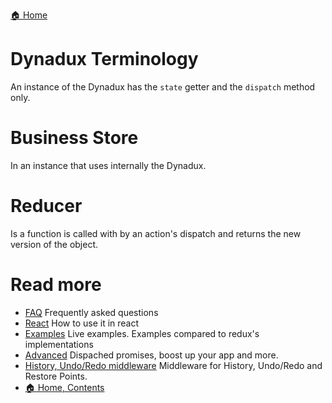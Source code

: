 [🏠 Home](../README.md)

# Dynadux Terminology

An instance of the Dynadux has the `state` getter and the `dispatch` method only.

# Business Store

In an instance that uses internally the Dynadux.

# Reducer

Is a function is called with by an action's dispatch and returns the new version of the object.

# Read more 

- [FAQ](./FAQ.md) Frequently asked questions
- [React](./React.md) How to use it in react
- [Examples](./Examples.md) Live examples. Examples compared to redux's implementations
- [Advanced](./Advanced.md) Dispached promises, boost up your app and more.
- [History, Undo/Redo middleware](https://github.com/aneldev/dynadux-history-middleware) Middleware for History, Undo/Redo and Restore Points.
- [🏠 Home, Contents](../README.md#table-of-contents)

